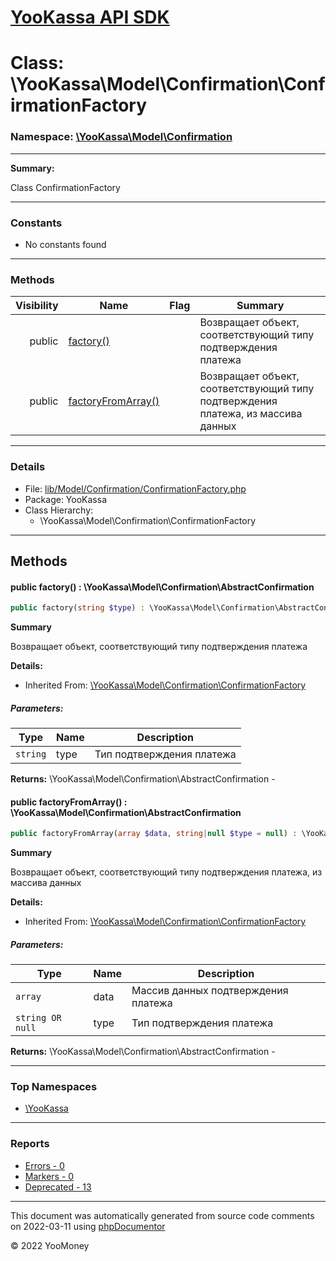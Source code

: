 # [YooKassa API SDK](../home.md)

# Class: \YooKassa\Model\Confirmation\ConfirmationFactory
### Namespace: [\YooKassa\Model\Confirmation](../namespaces/yookassa-model-confirmation.md)
---
**Summary:**

Class ConfirmationFactory


---
### Constants
* No constants found

---
### Methods
| Visibility | Name | Flag | Summary |
| ----------:| ---- | ---- | ------- |
| public | [factory()](../classes/YooKassa-Model-Confirmation-ConfirmationFactory.md#method_factory) |  | Возвращает объект, соответствующий типу подтверждения платежа |
| public | [factoryFromArray()](../classes/YooKassa-Model-Confirmation-ConfirmationFactory.md#method_factoryFromArray) |  | Возвращает объект, соответствующий типу подтверждения платежа, из массива данных |

---
### Details
* File: [lib/Model/Confirmation/ConfirmationFactory.php](../../lib/Model/Confirmation/ConfirmationFactory.php)
* Package: YooKassa
* Class Hierarchy:
  * \YooKassa\Model\Confirmation\ConfirmationFactory

---
## Methods
<a name="method_factory" class="anchor"></a>
#### public factory() : \YooKassa\Model\Confirmation\AbstractConfirmation

```php
public factory(string $type) : \YooKassa\Model\Confirmation\AbstractConfirmation
```

**Summary**

Возвращает объект, соответствующий типу подтверждения платежа

**Details:**
* Inherited From: [\YooKassa\Model\Confirmation\ConfirmationFactory](../classes/YooKassa-Model-Confirmation-ConfirmationFactory.md)

##### Parameters:
| Type | Name | Description |
| ---- | ---- | ----------- |
| <code lang="php">string</code> | type  | Тип подтверждения платежа |

**Returns:** \YooKassa\Model\Confirmation\AbstractConfirmation - 


<a name="method_factoryFromArray" class="anchor"></a>
#### public factoryFromArray() : \YooKassa\Model\Confirmation\AbstractConfirmation

```php
public factoryFromArray(array $data, string|null $type = null) : \YooKassa\Model\Confirmation\AbstractConfirmation
```

**Summary**

Возвращает объект, соответствующий типу подтверждения платежа, из массива данных

**Details:**
* Inherited From: [\YooKassa\Model\Confirmation\ConfirmationFactory](../classes/YooKassa-Model-Confirmation-ConfirmationFactory.md)

##### Parameters:
| Type | Name | Description |
| ---- | ---- | ----------- |
| <code lang="php">array</code> | data  | Массив данных подтверждения платежа |
| <code lang="php">string OR null</code> | type  | Тип подтверждения платежа |

**Returns:** \YooKassa\Model\Confirmation\AbstractConfirmation - 



---

### Top Namespaces

* [\YooKassa](../namespaces/yookassa.md)

---

### Reports
* [Errors - 0](../reports/errors.md)
* [Markers - 0](../reports/markers.md)
* [Deprecated - 13](../reports/deprecated.md)

---

This document was automatically generated from source code comments on 2022-03-11 using [phpDocumentor](http://www.phpdoc.org/)

&copy; 2022 YooMoney
